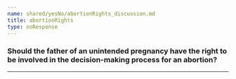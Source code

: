 ```yaml
---
name: shared/yesNo/abortionRights_discussion.md
title: abortionRights
type: noResponse
---
```


### Should the father of an unintended pregnancy have the right to be involved in the decision-making process for an abortion?

---

